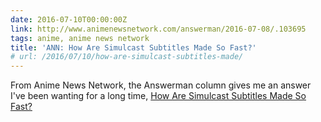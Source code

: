 ```yaml
---
date: 2016-07-10T00:00:00Z
link: http://www.animenewsnetwork.com/answerman/2016-07-08/.103695
tags: anime, anime news network
title: 'ANN: How Are Simulcast Subtitles Made So Fast?'
# url: /2016/07/10/how-are-simulcast-subtitles-made/
---
```


From Anime News Network, the Answerman column gives me an answer I've been wanting for a long time, [How Are Simulcast Subtitles Made So Fast?](http://www.animenewsnetwork.com/answerman/2016-07-08/.103695)

